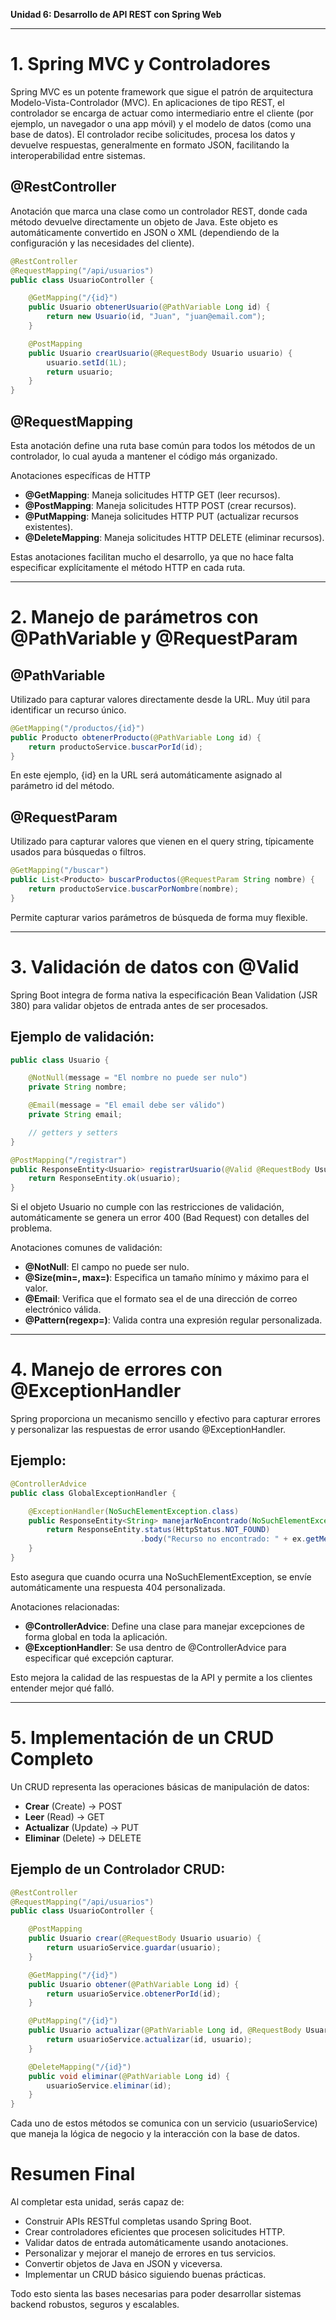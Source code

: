 **Unidad 6: Desarrollo de API REST con Spring Web**

---

# 1. Spring MVC y Controladores

Spring MVC es un potente framework que sigue el patrón de arquitectura Modelo-Vista-Controlador (MVC). En aplicaciones de tipo REST, el controlador se encarga de actuar como intermediario entre el cliente (por ejemplo, un navegador o una app móvil) y el modelo de datos (como una base de datos). El controlador recibe solicitudes, procesa los datos y devuelve respuestas, generalmente en formato JSON, facilitando la interoperabilidad entre sistemas.

## @RestController

Anotación que marca una clase como un controlador REST, donde cada método devuelve directamente un objeto de Java. Este objeto es automáticamente convertido en JSON o XML (dependiendo de la configuración y las necesidades del cliente).

```java
@RestController
@RequestMapping("/api/usuarios")
public class UsuarioController {

    @GetMapping("/{id}")
    public Usuario obtenerUsuario(@PathVariable Long id) {
        return new Usuario(id, "Juan", "juan@email.com");
    }

    @PostMapping
    public Usuario crearUsuario(@RequestBody Usuario usuario) {
        usuario.setId(1L);
        return usuario;
    }
}
```

## @RequestMapping

Esta anotación define una ruta base común para todos los métodos de un controlador, lo cual ayuda a mantener el código más organizado.

Anotaciones específicas de HTTP

- **@GetMapping**: Maneja solicitudes HTTP GET (leer recursos).
- **@PostMapping**: Maneja solicitudes HTTP POST (crear recursos).
- **@PutMapping**: Maneja solicitudes HTTP PUT (actualizar recursos existentes).
- **@DeleteMapping**: Maneja solicitudes HTTP DELETE (eliminar recursos).

Estas anotaciones facilitan mucho el desarrollo, ya que no hace falta especificar explícitamente el método HTTP en cada ruta.

---

# 2. Manejo de parámetros con @PathVariable y @RequestParam

## @PathVariable

Utilizado para capturar valores directamente desde la URL. Muy útil para identificar un recurso único.

```java
@GetMapping("/productos/{id}")
public Producto obtenerProducto(@PathVariable Long id) {
    return productoService.buscarPorId(id);
}
```
En este ejemplo, {id} en la URL será automáticamente asignado al parámetro id del método.

## @RequestParam

Utilizado para capturar valores que vienen en el query string, típicamente usados para búsquedas o filtros.

```java
@GetMapping("/buscar")
public List<Producto> buscarProductos(@RequestParam String nombre) {
    return productoService.buscarPorNombre(nombre);
}
```
Permite capturar varios parámetros de búsqueda de forma muy flexible.

---

# 3. Validación de datos con @Valid

Spring Boot integra de forma nativa la especificación Bean Validation (JSR 380) para validar objetos de entrada antes de ser procesados.

## Ejemplo de validación:
```java
public class Usuario {

    @NotNull(message = "El nombre no puede ser nulo")
    private String nombre;

    @Email(message = "El email debe ser válido")
    private String email;

    // getters y setters
}

@PostMapping("/registrar")
public ResponseEntity<Usuario> registrarUsuario(@Valid @RequestBody Usuario usuario) {
    return ResponseEntity.ok(usuario);
}
```
Si el objeto Usuario no cumple con las restricciones de validación, automáticamente se genera un error 400 (Bad Request) con detalles del problema.

Anotaciones comunes de validación:

- **@NotNull**: El campo no puede ser nulo.
- **@Size(min=, max=)**: Especifica un tamaño mínimo y máximo para el valor.
- **@Email**: Verifica que el formato sea el de una dirección de correo electrónico válida.
- **@Pattern(regexp=)**: Valida contra una expresión regular personalizada.

---

# 4. Manejo de errores con @ExceptionHandler

Spring proporciona un mecanismo sencillo y efectivo para capturar errores y personalizar las respuestas de error usando @ExceptionHandler.

## Ejemplo:
```java
@ControllerAdvice
public class GlobalExceptionHandler {

    @ExceptionHandler(NoSuchElementException.class)
    public ResponseEntity<String> manejarNoEncontrado(NoSuchElementException ex) {
        return ResponseEntity.status(HttpStatus.NOT_FOUND)
                             .body("Recurso no encontrado: " + ex.getMessage());
    }
}
```
Esto asegura que cuando ocurra una NoSuchElementException, se envíe automáticamente una respuesta 404 personalizada.

Anotaciones relacionadas:

- **@ControllerAdvice**: Define una clase para manejar excepciones de forma global en toda la aplicación.
- **@ExceptionHandler**: Se usa dentro de @ControllerAdvice para especificar qué excepción capturar.

Esto mejora la calidad de las respuestas de la API y permite a los clientes entender mejor qué falló.

---

# 5. Implementación de un CRUD Completo

Un CRUD representa las operaciones básicas de manipulación de datos:

- **Crear** (Create) → POST
- **Leer** (Read) → GET
- **Actualizar** (Update) → PUT
- **Eliminar** (Delete) → DELETE

## Ejemplo de un Controlador CRUD:

```java
@RestController
@RequestMapping("/api/usuarios")
public class UsuarioController {

    @PostMapping
    public Usuario crear(@RequestBody Usuario usuario) {
        return usuarioService.guardar(usuario);
    }

    @GetMapping("/{id}")
    public Usuario obtener(@PathVariable Long id) {
        return usuarioService.obtenerPorId(id);
    }

    @PutMapping("/{id}")
    public Usuario actualizar(@PathVariable Long id, @RequestBody Usuario usuario) {
        return usuarioService.actualizar(id, usuario);
    }

    @DeleteMapping("/{id}")
    public void eliminar(@PathVariable Long id) {
        usuarioService.eliminar(id);
    }
}
```
Cada uno de estos métodos se comunica con un servicio (usuarioService) que maneja la lógica de negocio y la interacción con la base de datos.

# Resumen Final

Al completar esta unidad, serás capaz de:

- Construir APIs RESTful completas usando Spring Boot.
- Crear controladores eficientes que procesen solicitudes HTTP.
- Validar datos de entrada automáticamente usando anotaciones.
- Personalizar y mejorar el manejo de errores en tus servicios.
- Convertir objetos de Java en JSON y viceversa.
- Implementar un CRUD básico siguiendo buenas prácticas.

Todo esto sienta las bases necesarias para poder desarrollar sistemas backend robustos, seguros y escalables.